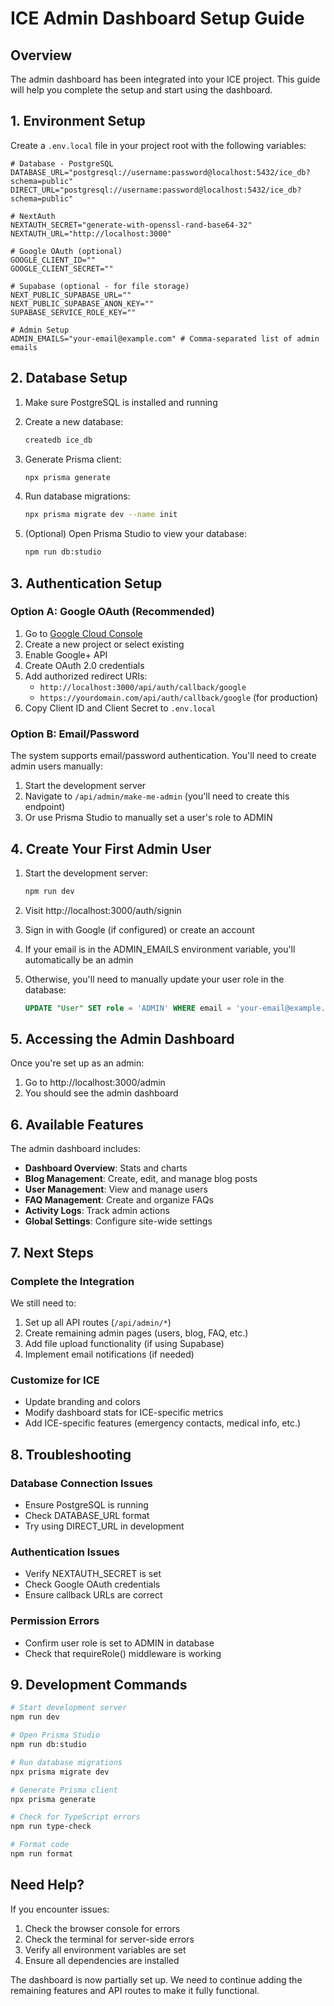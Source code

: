 # ICE Admin Dashboard Setup Guide

## Overview
The admin dashboard has been integrated into your ICE project. This guide will help you complete the setup and start using the dashboard.

## 1. Environment Setup

Create a `.env.local` file in your project root with the following variables:

```env
# Database - PostgreSQL
DATABASE_URL="postgresql://username:password@localhost:5432/ice_db?schema=public"
DIRECT_URL="postgresql://username:password@localhost:5432/ice_db?schema=public"

# NextAuth
NEXTAUTH_SECRET="generate-with-openssl-rand-base64-32"
NEXTAUTH_URL="http://localhost:3000"

# Google OAuth (optional)
GOOGLE_CLIENT_ID=""
GOOGLE_CLIENT_SECRET=""

# Supabase (optional - for file storage)
NEXT_PUBLIC_SUPABASE_URL=""
NEXT_PUBLIC_SUPABASE_ANON_KEY=""
SUPABASE_SERVICE_ROLE_KEY=""

# Admin Setup
ADMIN_EMAILS="your-email@example.com" # Comma-separated list of admin emails
```

## 2. Database Setup

1. Make sure PostgreSQL is installed and running
2. Create a new database:
   ```bash
   createdb ice_db
   ```

3. Generate Prisma client:
   ```bash
   npx prisma generate
   ```

4. Run database migrations:
   ```bash
   npx prisma migrate dev --name init
   ```

5. (Optional) Open Prisma Studio to view your database:
   ```bash
   npm run db:studio
   ```

## 3. Authentication Setup

### Option A: Google OAuth (Recommended)
1. Go to [Google Cloud Console](https://console.cloud.google.com/)
2. Create a new project or select existing
3. Enable Google+ API
4. Create OAuth 2.0 credentials
5. Add authorized redirect URIs:
   - `http://localhost:3000/api/auth/callback/google`
   - `https://yourdomain.com/api/auth/callback/google` (for production)
6. Copy Client ID and Client Secret to `.env.local`

### Option B: Email/Password
The system supports email/password authentication. You'll need to create admin users manually:

1. Start the development server
2. Navigate to `/api/admin/make-me-admin` (you'll need to create this endpoint)
3. Or use Prisma Studio to manually set a user's role to ADMIN

## 4. Create Your First Admin User

1. Start the development server:
   ```bash
   npm run dev
   ```

2. Visit http://localhost:3000/auth/signin

3. Sign in with Google (if configured) or create an account

4. If your email is in the ADMIN_EMAILS environment variable, you'll automatically be an admin

5. Otherwise, you'll need to manually update your user role in the database:
   ```sql
   UPDATE "User" SET role = 'ADMIN' WHERE email = 'your-email@example.com';
   ```

## 5. Accessing the Admin Dashboard

Once you're set up as an admin:
1. Go to http://localhost:3000/admin
2. You should see the admin dashboard

## 6. Available Features

The admin dashboard includes:
- **Dashboard Overview**: Stats and charts
- **Blog Management**: Create, edit, and manage blog posts
- **User Management**: View and manage users
- **FAQ Management**: Create and organize FAQs
- **Activity Logs**: Track admin actions
- **Global Settings**: Configure site-wide settings

## 7. Next Steps

### Complete the Integration
We still need to:
1. Set up all API routes (`/api/admin/*`)
2. Create remaining admin pages (users, blog, FAQ, etc.)
3. Add file upload functionality (if using Supabase)
4. Implement email notifications (if needed)

### Customize for ICE
- Update branding and colors
- Modify dashboard stats for ICE-specific metrics
- Add ICE-specific features (emergency contacts, medical info, etc.)

## 8. Troubleshooting

### Database Connection Issues
- Ensure PostgreSQL is running
- Check DATABASE_URL format
- Try using DIRECT_URL in development

### Authentication Issues
- Verify NEXTAUTH_SECRET is set
- Check Google OAuth credentials
- Ensure callback URLs are correct

### Permission Errors
- Confirm user role is set to ADMIN in database
- Check that requireRole() middleware is working

## 9. Development Commands

```bash
# Start development server
npm run dev

# Open Prisma Studio
npm run db:studio

# Run database migrations
npx prisma migrate dev

# Generate Prisma client
npx prisma generate

# Check for TypeScript errors
npm run type-check

# Format code
npm run format
```

## Need Help?

If you encounter issues:
1. Check the browser console for errors
2. Check the terminal for server-side errors
3. Verify all environment variables are set
4. Ensure all dependencies are installed

The dashboard is now partially set up. We need to continue adding the remaining features and API routes to make it fully functional.